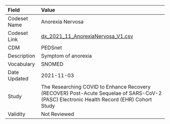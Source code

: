 |Field        |Value                                                                                                                                    |
|:------------|:----------------------------------------------------------------------------------------------------------------------------------------|
|Codeset Name |Anorexia Nervosa                                                                                                                         |
|Codeset Link |[dx_2021_11_AnorexiaNervosa_V1.csv](https://github.com/PEDSnet/Variable-Dictionary/blob/main/conditions/dx_2021_11_AnorexiaNervosa_V1.csv.csv)|
|CDM          |PEDSnet                                                                                                                                  |
|Description  |Symptom of anorexia                                                                                                                      |
|Vocabulary   |SNOMED                                                                                                                                   |
|Date Updated |2021-11-03                                                                                                                               |
|Study        |The Researching COVID to Enhance Recovery (RECOVER) Post-Acute Sequelae of SARS-CoV-2 (PASC) Electronic Health Record (EHR) Cohort Study |
|Validity     |Not Reviewed                                                                                                                             |
